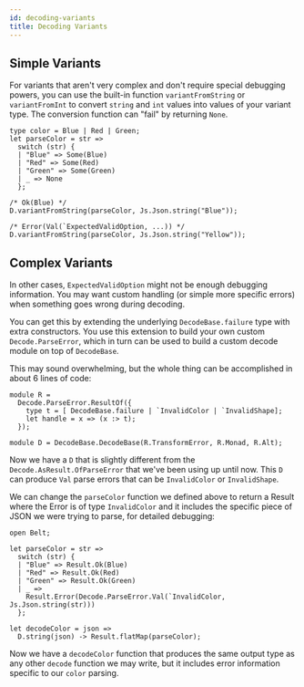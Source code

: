 ```yaml
---
id: decoding-variants
title: Decoding Variants
---
```


## Simple Variants

For variants that aren't very complex and don't require special debugging powers, you can use the built-in function `variantFromString` or `variantFromInt` to convert `string` and `int` values into values of your variant type. The conversion function can "fail" by returning `None`.

```reasonml
type color = Blue | Red | Green;
let parseColor = str =>
  switch (str) {
  | "Blue" => Some(Blue)
  | "Red" => Some(Red)
  | "Green" => Some(Green)
  | _ => None
  };

/* Ok(Blue) */
D.variantFromString(parseColor, Js.Json.string("Blue"));

/* Error(Val(`ExpectedValidOption, ...)) */
D.variantFromString(parseColor, Js.Json.string("Yellow"));
```

## Complex Variants

In other cases, `ExpectedValidOption` might not be enough debugging information. You may want custom handling (or simple more specific errors) when something goes wrong during decoding.

You can get this by extending the underlying `DecodeBase.failure` type with extra constructors. You use this extension to build your own custom `Decode.ParseError`, which in turn can be used to build a custom decode module on top of `DecodeBase`.

This may sound overwhelming, but the whole thing can be accomplished in about 6 lines of code:

```reasonml
module R =
  Decode.ParseError.ResultOf({
    type t = [ DecodeBase.failure | `InvalidColor | `InvalidShape];
    let handle = x => (x :> t);
  });

module D = DecodeBase.DecodeBase(R.TransformError, R.Monad, R.Alt);
```

Now we have a `D` that is slightly different from the `Decode.AsResult.OfParseError` that we've been using up until now. This `D` can produce `Val` parse errors that can be `InvalidColor` or `InvalidShape`.

We can change the `parseColor` function we defined above to return a Result where the Error is of type `InvalidColor` and it includes the specific piece of JSON we were trying to parse, for detailed debugging:

```reasonml
open Belt;

let parseColor = str =>
  switch (str) {
  | "Blue" => Result.Ok(Blue)
  | "Red" => Result.Ok(Red)
  | "Green" => Result.Ok(Green)
  | _ =>
    Result.Error(Decode.ParseError.Val(`InvalidColor, Js.Json.string(str)))
  };

let decodeColor = json =>
  D.string(json) -> Result.flatMap(parseColor);
```

Now we have a `decodeColor` function that produces the same output type as any other `decode` function we may write, but it includes error information specific to our `color` parsing.
